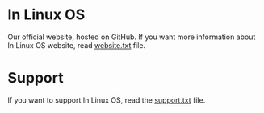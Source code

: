 # In Linux OS
Our official website, hosted on GitHub. If you want more information about In Linux OS website, read [website.txt](https://github.com/In-Linux-OS/In-Linux-OS/blob/main/website.txt) file.

# Support
If you want to support In Linux OS, read the [support.txt](https://github.com/In-Linux-OS/In-Linux-OS/blob/main/support.txt) file.
